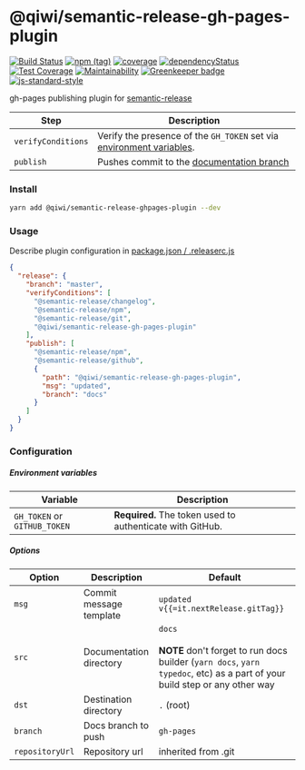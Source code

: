 # @qiwi/semantic-release-gh-pages-plugin

[![Build Status](https://travis-ci.com/qiwi/semantic-release-gh-pages-plugin.svg?branch=master)](https://travis-ci.com/qiwi/semantic-release-gh-pages-plugin)
[![npm (tag)](https://img.shields.io/npm/v/@qiwi/semantic-release-gh-pages-plugin/latest.svg)](https://www.npmjs.com/package/@qiwi/semantic-release-gh-pages-plugin)
[![coverage](https://img.shields.io/coveralls/qiwi/semantic-release-gh-pages-plugin.svg?maxAge=300)](https://coveralls.io/github/qiwi/semantic-release-gh-pages-plugin)
[![dependencyStatus](https://img.shields.io/david/qiwi/semantic-release-gh-pages-plugin.svg?maxAge=300)](https://david-dm.org/qiwi/semantic-release-gh-pages-plugin)
[![Test Coverage](https://api.codeclimate.com/v1/badges/c149b0666dda28813aa4/test_coverage)](https://codeclimate.com/github/qiwi/semantic-release-gh-pages-plugin/test_coverage)
[![Maintainability](https://api.codeclimate.com/v1/badges/c149b0666dda28813aa4/maintainability)](https://codeclimate.com/github/qiwi/semantic-release-gh-pages-plugin/maintainability)
[![Greenkeeper badge](https://badges.greenkeeper.io/qiwi/semantic-release-gh-pages-plugin.svg)](https://greenkeeper.io/)
[![js-standard-style](https://img.shields.io/badge/code%20style-standard-brightgreen.svg)](http://standardjs.com)

gh-pages publishing plugin for [semantic-release](https://github.com/semantic-release/semantic-release)

| Step               | Description |
|--------------------|-------------|
| `verifyConditions` | Verify the presence of the `GH_TOKEN` set via [environment variables](#environment-variables). |
| `publish`          | Pushes commit to the [documentation branch](#options) |

### Install
```bash
yarn add @qiwi/semantic-release-ghpages-plugin --dev
```

### Usage

Describe plugin configuration in [package.json / .releaserc.js](https://github.com/semantic-release/semantic-release/blob/master/docs/usage/configuration.md#configuration)
```json
{
  "release": {
    "branch": "master",
    "verifyConditions": [
      "@semantic-release/changelog",
      "@semantic-release/npm",
      "@semantic-release/git",
      "@qiwi/semantic-release-gh-pages-plugin"
    ],
    "publish": [
      "@semantic-release/npm",
      "@semantic-release/github",
      {
        "path": "@qiwi/semantic-release-gh-pages-plugin",
        "msg": "updated",
        "branch": "docs"
      }
    ]
  }
}
```

### Configuration
##### Environment variables

| Variable                     | Description                                               |
|------------------------------| --------------------------------------------------------- |
| `GH_TOKEN` or `GITHUB_TOKEN` | **Required.** The token used to authenticate with GitHub. |

##### Options

| Option          | Description             | Default |
|-----------------|-------------------------| --------|
| `msg`           | Commit message template | `updated v{{=it.nextRelease.gitTag}}` |
| `src`           | Documentation directory | `docs`<br/><br/>**NOTE** don't forget to run docs builder (`yarn docs`, `yarn typedoc`, etc) as a part of your build step or any other way|
| `dst`           | Destination directory   | `.` (root) |
| `branch`        | Docs branch to push     | `gh-pages` |
| `repositoryUrl` | Repository url          | inherited from .git |
